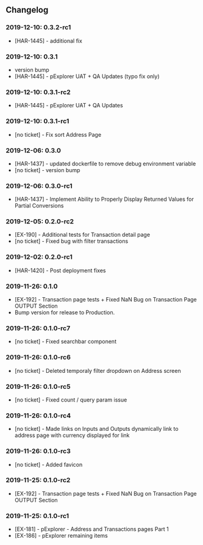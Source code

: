 ## Changelog

### 2019-12-10: 0.3.2-rc1
- [HAR-1445] - additional fix

### 2019-12-10: 0.3.1
- version bump
- [HAR-1445] - pExplorer UAT + QA Updates (typo fix only)

### 2019-12-10: 0.3.1-rc2
- [HAR-1445] - pExplorer UAT + QA Updates

### 2019-12-10: 0.3.1-rc1
- [no ticket] - Fix sort Address Page

### 2019-12-06: 0.3.0
- [HAR-1437] - updated dockerfile to remove debug environment variable
- [no ticket] - version bump

### 2019-12-06: 0.3.0-rc1
 - [HAR-1437] - Implement Ability to Properly Display Returned Values for Partial Conversions

### 2019-12-05: 0.2.0-rc2
 - [EX-190] - Additional tests for Transaction detail page
 - [no ticket] - Fixed bug with filter transactions

### 2019-12-02: 0.2.0-rc1
- [HAR-1420] - Post deployment fixes

### 2019-11-26: 0.1.0
- [EX-192] - Transaction page tests + Fixed NaN Bug on Transaction Page OUTPUT Section
- Bump version for release to Production.

### 2019-11-26: 0.1.0-rc7
- [no ticket] - Fixed searchbar component

### 2019-11-26: 0.1.0-rc6
- [no ticket] - Deleted temporaly filter dropdown on Address screen

### 2019-11-26: 0.1.0-rc5
- [no ticket] - Fixed count / query param issue

### 2019-11-26: 0.1.0-rc4
- [no ticket] - Made links on Inputs and Outputs dynamically link to address page with currency displayed for link

### 2019-11-26: 0.1.0-rc3
- [no ticket] - Added favicon

### 2019-11-25: 0.1.0-rc2
- [EX-192] - Transaction page tests + Fixed NaN Bug on Transaction Page OUTPUT Section

### 2019-11-25: 0.1.0-rc1
- [EX-181] - pExplorer - Address and Transactions pages Part 1
- [EX-186] - pExplorer remaining items